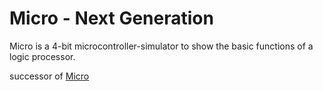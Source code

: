# Micro - Next Generation
Micro is a 4-bit microcontroller-simulator to show the basic functions  of a logic processor. 

successor of [Micro](https://github.com/DDKFM/)

